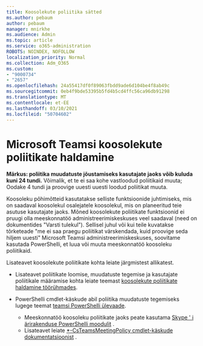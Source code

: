 ```yaml
---
title: Koosolekute poliitika sätted
ms.author: pebaum
author: pebaum
manager: mnirkhe
ms.audience: Admin
ms.topic: article
ms.service: o365-administration
ROBOTS: NOINDEX, NOFOLLOW
localization_priority: Normal
ms.collection: Adm_O365
ms.custom:
- "9000734"
- "2657"
ms.openlocfilehash: 24a55417df0f89063fbdd9ade6d104be4f8ab49c
ms.sourcegitcommit: 0eb4f9bde53395b5fd4b5cd4ffc56ca96db91298
ms.translationtype: MT
ms.contentlocale: et-EE
ms.lasthandoff: 03/10/2021
ms.locfileid: "50704602"
---
```

# <a name="manage-meeting-policies-in-microsoft-teams"></a>Microsoft Teamsi koosolekute poliitikate haldamine

**Märkus: poliitika muudatuste jõustamiseks kasutajate jaoks võib kuluda kuni 24 tundi.** Võimalik, et te ei saa kohe vastloodud poliitikaid muuta; Oodake 4 tundi ja proovige uuesti uuesti loodud poliitikat muuta.

Koosoleku põhimõtteid kasutatakse selliste funktsioonide juhtimiseks, mis on saadaval koosolekul osalejatele koosolekul, mis on planeeritud teie asutuse kasutajate jaoks. Mõned koosolekute poliitikate funktsioonid ei pruugi olla meeskonnatöö administreerimiskeskuses veel saadaval (need on dokumentides "Varsti tulekul"). Sellisel juhul või kui teile kuvatakse tõrketeade "me ei saa praegu poliitikat värskendada, kuid proovige seda hiljem uuesti" Microsoft Teamsi administreerimiskeskuses, soovitame kasutada PowerShelli, et luua või muuta meeskonnatöö koosoleku poliitikaid. 

Lisateavet koosolekute poliitikate kohta leiate järgmistest allikatest.

- Lisateavet poliitikate loomise, muudatuste tegemise ja kasutajate poliitikale määramise kohta leiate teemast [koosolekute poliitikate haldamine töörühmades](https://docs.microsoft.com/microsoftteams/meeting-policies-in-teams).

- PowerShelli cmdlet-käskude abil poliitika muudatuste tegemiseks lugege teemat [teamsi PowerShelli ülevaade](https://docs.microsoft.com/microsoftteams/teams-powershell-overview). 
    - Meeskonnatöö koosoleku poliitikate jaoks peate kasutama [Skype ' i ärirakenduse PowerShelli moodulit](https://docs.microsoft.com/skypeforbusiness/set-up-your-computer-for-windows-powershell/download-and-install-the-skype-for-business-online-connector) . 
    - Lisateavet leiate [*-CsTeamsMeetingPolicy cmdlet-käskude dokumentatsioonist](https://docs.microsoft.com/search/?search=CsTeamsMeetingPolicy&view=skype-ps) .

